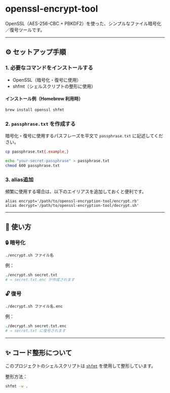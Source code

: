 # openssl-encrypt-tool

OpenSSL（AES-256-CBC + PBKDF2）を使った、シンプルなファイル暗号化／復号ツールです。

---

## ⚙️ セットアップ手順

### 1. 必要なコマンドをインストールする

- OpenSSL（暗号化・復号に使用）
- shfmt（シェルスクリプトの整形に使用）

#### インストール例（Homebrew 利用時）

```bash
brew install openssl shfmt
```

### 2. `passphrase.txt` を作成する

暗号化・復号に使用するパスフレーズを平文で `passphrase.txt` に記述してください。

```bash
cp passphrase.txt{.example,}

echo "your-secret-passphrase" > passphrase.txt
chmod 600 passphrase.txt
```

### 3. alias追加

頻繁に使用する場合は、以下のエイリアスを追加しておくと便利です。

```
alias encrypt='/path/to/openssl-encryption-tool/encrypt.rb'
alias decrypt='/path/to/openssl-encryption-tool/decrypt.sh'
```

---

## 🧾 使い方

### 🔒 暗号化

```bash
./encrypt.sh ファイル名
```

例：

```bash
./encrypt.sh secret.txt
# → secret.txt.enc が作成されます
```

### 🔓 復号

```bash
./decrypt.sh ファイル名.enc
```

例：

```bash
./decrypt.sh secret.txt.enc
# → secret.txt に復号されます
```

---

## ✨ コード整形について

このプロジェクトのシェルスクリプトは [`shfmt`](https://github.com/mvdan/sh) を使用して整形しています。

整形方法：

```bash
shfmt -w .
```
